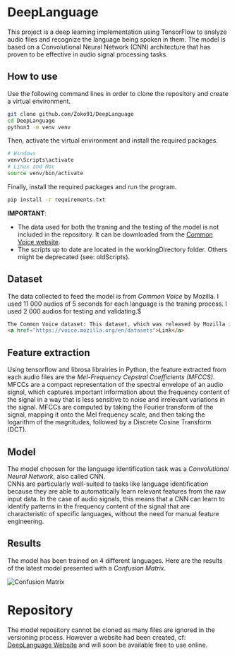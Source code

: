 # DeepLanguage

This project is a deep learning implementation using TensorFlow to analyze audio files and recognize the language being spoken in them. The model is based on a Convolutional Neural Network (CNN) architecture that has proven to be effective in audio signal processing tasks.

## How to use

Use the following command lines in order to clone the repository and create a virtual environment.
```bash 
git clone github.com/Zoko91/DeepLanguage
cd DeepLanguage
python3 -m venv venv
```

Then, activate the virtual environment and install the required packages.
```bash 
# Windows
venv\Scripts\activate
# Linux and Mac
source venv/bin/activate
```

Finally, install the required packages and run the program.
```bash
pip install -r requirements.txt
```

**IMPORTANT**:
<ul>
<li>The data used for both the traning and the testing of the model is not included in the repository. It can be downloaded from the <a href="https://voice.mozilla.org/en/datasets">Common Voice website</a>.</li>
<li>The scripts up to date are located in the workingDirectory folder. Others might be deprecated (see: oldScripts).</li>
</ul>




## Dataset
The data collected to feed the model is from *Common Voice* by Mozilla.
I used 11 000 audios of 5 seconds for each language is the traning process.
I used  2 000 audios for testing and validating.$

```html
The Common Voice dataset: This dataset, which was released by Mozilla in 2017, contains over 500 hours of voice data from more than 20,000 contributors, in a variety of languages. The dataset can be downloaded from the Common Voice website: 
<a href="https://voice.mozilla.org/en/datasets">Link</a>

```

## Feature extraction
Using tensorflow and librosa librairies in Python, the feature extracted from each audio files are the *Mel-Frequency Cepstral Coefficients (MFCCS)*.<br/>
MFCCs are a compact representation of the spectral envelope of an audio signal, which captures important information about the frequency content of the signal in a way that is less sensitive to noise and irrelevant variations in the signal. MFCCs are computed by taking the Fourier transform of the signal, mapping it onto the Mel frequency scale, and then taking the logarithm of the magnitudes, followed by a Discrete Cosine Transform (DCT).


## Model
The model choosen for the language identification task was a *Convolutional Neural Network*, also called CNN.
<br/>
CNNs are particularly well-suited to tasks like language identification because they are able to automatically learn relevant features from the raw input data. In the case of audio signals, this means that a CNN can learn to identify patterns in the frequency content of the signal that are characteristic of specific languages, without the need for manual feature engineering.

## Results
The model has been trained on 4 different languages.
Here are the results of the latest model presented with a *Confusion Matrix*.
<br/>

<img src="https://user-images.githubusercontent.com/94929813/222953991-1ec50a83-dc29-4f5b-b2d1-14514a4618c3.png" alt="Confusion Matrix"/>


# Repository

The model repository cannot be cloned as many files are ignored in the versioning process.
However a website had been created, cf: <a href="github.com/Zoko91/deepLanguageWebsite/">DeepLanguage Website</a> and will soon be available free to use online.


